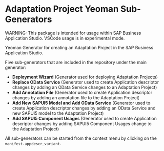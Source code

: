 # Adaptation Project Yeoman Sub-Generators

WARNING: This package is intended for usage within SAP Business Application Studio. VSCode usage is in experimental mode.

Yeoman Generator for creating an Adaptation Project in the SAP Business Application Studio.

Five sub-generators that are included in the repository under the main generator:

- **Deployment Wizard** (Generator used for deploying Adaptation Projects)
- **Replace OData Service** (Generator used to create Application descriptor changes by adding an OData Service changes to an Adaptation Project)
- **Add Annotation File** (Generator used to create Application descriptor changes by adding an annotation file to the Adaptation Project)
- **Add New SAPUI5 Model and Add ОData Service** (Generator used to create Application descriptor changes by adding an OData Service and new SAPUI5 model to the Adaptation Project)
- **Add SAPUI5 Component Usages** (Generator used to create Application descriptor changes by adding SAPUI5 Component Usages change to the Adaptation Project)

All sub-generators can be started from the context menu by clicking on the `manifest.appdescr_variant`.
